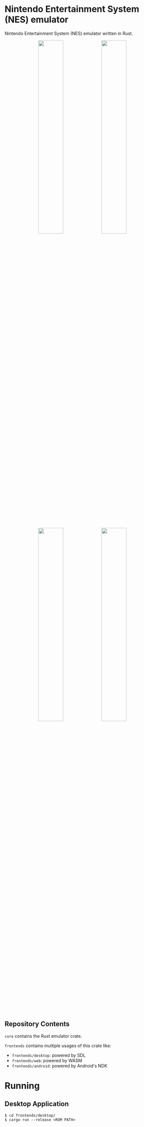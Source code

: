# Nintendo Entertainment System (NES) emulator

Nintendo Entertainment System (NES) emulator written in Rust.


<p align="center">
  <img width="40%" height="40%" align="center" src="https://drive.google.com/uc?export=view&id=1TIk4afXnPGvEJpSsquIfG0Y_VuTPDeMl">
  <img width="40%" height="40%" align="center" src="https://drive.google.com/uc?export=view&id=1UpJ0S0gQ-Ybjt4UOFihcRkUtUimmE0J3">
</p>

<p align="center">
  <img width="40%" height="40%" align="center" src="https://drive.google.com/uc?export=view&id=1Jbl0HxsG46ijFEdCGPEi5WeebvkpZ8PA">
  <img width="40%" height="40%" align="center" src="https://drive.google.com/uc?export=view&id=1q-iU_ODlkV9vbK6A7YPtifDpRVPCGISE">
</p>

## Repository Contents

`core` contains the Rust emulator crate.

`frontends` contains multiple usages of this crate like:
- `frontends/desktop`: powered by SDL
- `frontends/web`: powered by WASM
- `frontends/android`: powered by Android's NDK

# Running
## Desktop Application

```
$ cd frontends/desktop/
$ cargo run --release <ROM PATH>
```

